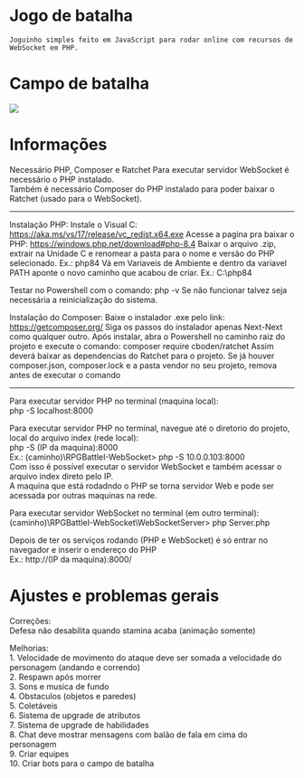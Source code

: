 # Jogo de batalha
    Joguinho simples feito em JavaScript para rodar online com recursos de WebSocket em PHP.

# Campo de batalha
![](readme_files/battlefield.gif)

# Informações
Necessário PHP, Composer e Ratchet
Para executar servidor WebSocket é necessário o PHP instalado.  
Também é necessário Composer do PHP instalado para poder baixar o Ratchet (usado para o WebSocket).  

*******

Instalação PHP:
Instale o Visual C: https://aka.ms/vs/17/release/vc_redist.x64.exe
Acesse a pagina pra baixar o PHP: https://windows.php.net/download#php-8.4
Baixar o arquivo .zip, extrair na Unidade C e renomear a pasta para o nome e versão do PHP selecionado.
Ex.: php84
Vá em Variaveis de Ambiente e dentro da variavel PATH aponte o novo caminho que acabou de criar.
Ex.: C:\php84

Testar no Powershell com o comando: php -v
Se não funcionar talvez seja necessária a reinicialização do sistema.

Instalação do Composer:
Baixe o instalador .exe pelo link: https://getcomposer.org/
Siga os passos do instalador apenas Next-Next como qualquer outro.
Após instalar, abra o Powershell no caminho raiz do projeto e execute o comando:
composer require cboden/ratchet
Assim deverá baixar as dependencias do Ratchet para o projeto.
Se já houver composer.json, composer.lock e a pasta vendor no seu projeto, remova antes de executar o comando

*******

Para executar servidor PHP no terminal (maquina local):  
    php -S localhost:8000  

Para executar servidor PHP no terminal, navegue até o diretorio do projeto, local do arquivo index (rede local):  
    php -S (IP da maquina):8000  
    Ex.: (caminho)\RPGBattleI-WebSocket> php -S 10.0.0.103:8000  
    Com isso é possível executar o servidor WebSocket e também acessar o arquivo index direto pelo IP.  
    A maquina que está rodadndo o PHP se torna servidor Web e pode ser acessada por outras maquinas na rede.  

Para executar servidor WebSocket no terminal (em outro terminal):  
    (caminho)\RPGBattleI-WebSocket\WebSocketServer> php Server.php  

Depois de ter os serviços rodando (PHP e WebSocket) é só entrar no navegador e inserir o endereço do PHP  
    Ex.: http://(IP da maquina):8000/  

# Ajustes e problemas gerais

Correções:  
    Defesa não desabilita quando stamina acaba (animação somente)  

Melhorias:  
    1. Velocidade de movimento do ataque deve ser somada a velocidade do personagem (andando e correndo)  
    2. Respawn após morrer  
    3. Sons e musica de fundo  
    4. Obstaculos (objetos e paredes)  
    5. Coletáveis  
    6. Sistema de upgrade de atributos  
    7. Sistema de upgrade de habilidades  
    8. Chat deve mostrar mensagens com balão de fala em cima do personagem  
    9. Criar equipes  
    10. Criar bots para o campo de batalha  

